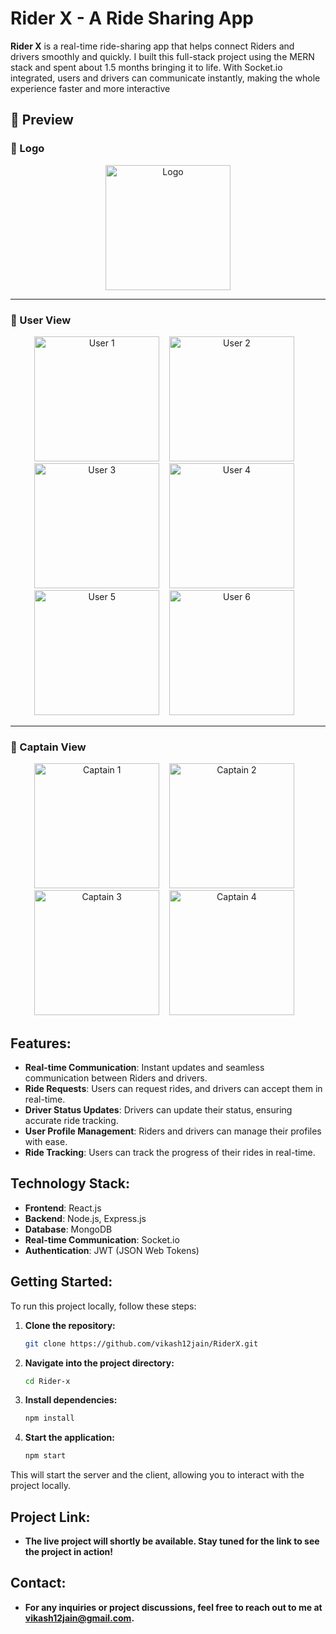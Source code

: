 # Rider X - A Ride Sharing App

**Rider X**  is a real-time ride-sharing app that helps connect Riders and drivers smoothly and quickly. I built this full-stack project using the MERN stack and spent about 1.5 months bringing it to life. With Socket.io integrated, users and drivers can communicate instantly, making the whole experience faster and more interactive

## 📸 Preview

### 🪪 Logo

<p align="center">
  <img src="https://github.com/user-attachments/assets/62f2df35-e5c8-43e8-aac7-9fc4d0d4749f" alt="Logo" width="200" />
</p>


---

### 👤 User View

<div align="center" >
  <img src="https://github.com/user-attachments/assets/830643f3-cf9c-40f2-81bd-62682cb73408" alt="User 1" width="200" />&nbsp &nbsp
  <img src="https://github.com/user-attachments/assets/bebd3333-9766-433d-9af3-19f8546ee15f" alt="User 2" width="200" />&nbsp &nbsp
  <img src="https://github.com/user-attachments/assets/71afd3f3-8245-4ee2-865b-e62601d18e81" alt="User 3" width="200" />&nbsp &nbsp
  <img src="https://github.com/user-attachments/assets/3e5b16a7-6676-41bb-bbde-08f596319eea" alt="User 4" width="200" />&nbsp &nbsp
  <img src="https://github.com/user-attachments/assets/daa8af29-0b42-4cec-bf25-025ee9bcb3f0" alt="User 5" width="200" />&nbsp &nbsp
  <img src="https://github.com/user-attachments/assets/33b2e17a-0a68-4325-a55e-fb22f186c981" alt="User 6" width="200" />&nbsp &nbsp
</div>

---

### 🦸 Captain View

<div align="center">
  <img src="https://github.com/user-attachments/assets/f4d27623-a7a6-428d-934a-33082dc6e131" alt="Captain 1" width="200" />&nbsp &nbsp
  <img src="https://github.com/user-attachments/assets/0a8e1faf-25fe-4818-9b3c-d92546b5e19f" alt="Captain 2" width="200" />&nbsp &nbsp
  <img src="https://github.com/user-attachments/assets/fa38edf5-b440-49b7-9562-2a7f8f8bd091" alt="Captain 3" width="200" />&nbsp &nbsp
  <img src="https://github.com/user-attachments/assets/c9f79b47-7b88-4784-9d42-4932318f240e" alt="Captain 4" width="200" />&nbsp &nbsp
</div>


## Features:
- **Real-time Communication**: Instant updates and seamless communication between Riders and drivers.
- **Ride Requests**: Users can request rides, and drivers can accept them in real-time.
- **Driver Status Updates**: Drivers can update their status, ensuring accurate ride tracking.
- **User Profile Management**: Riders and drivers can manage their profiles with ease.
- **Ride Tracking**: Users can track the progress of their rides in real-time.

## Technology Stack:
- **Frontend**: React.js
- **Backend**: Node.js, Express.js
- **Database**: MongoDB
- **Real-time Communication**: Socket.io
- **Authentication**: JWT (JSON Web Tokens)

## Getting Started:
To run this project locally, follow these steps:

1. **Clone the repository:**

   ```bash
   git clone https://github.com/vikash12jain/RiderX.git

2. **Navigate into the project directory:**

   ```bash
   cd Rider-x

3. **Install dependencies:**

   ```bash
   npm install

4. **Start the application:**

   ```bash
   npm start

This will start the server and the client, allowing you to interact with the project locally.

## Project Link:
- **The live project will shortly be available. Stay tuned for the link to see the project in action!**

## Contact:
- **For any inquiries or project discussions, feel free to reach out to me at vikash12jain@gmail.com.**
